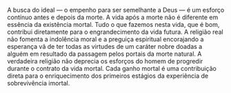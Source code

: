 ﻿A busca do ideal — o empenho para ser semelhante a Deus — é um esforço contínuo antes e depois da morte. A vida após a morte não é diferente em essência da existência mortal. Tudo o que fazemos nesta vida, que é bom, contribui diretamente para o engrandecimento da vida futura. A religião real não fomenta a indolência moral e a preguiça espiritual encorajando a esperança vã de ter todas as virtudes de um caráter nobre doadas a alguém em resultado da passagem pelos portais da morte natural. A verdadeira religião não deprecia os esforços do homem de progredir durante o contrato da vida mortal. Cada ganho mortal é uma contribuição direta para o enriquecimento dos primeiros estágios da experiência de sobrevivência imortal.